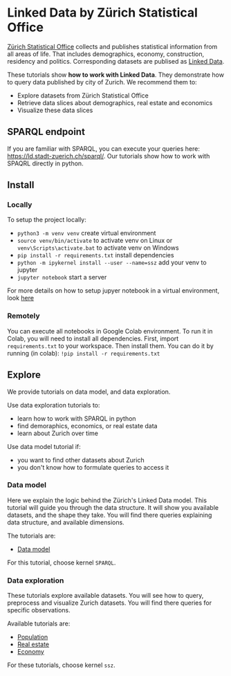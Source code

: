 # Linked Data by Zürich Statistical Office

[Zürich Statistical Office](https://www.stadt-zuerich.ch/prd/en/index/statistik.html) collects and publishes statistical information from all areas of life. That includes demographics, economy, construction, residency and politics. Corresponding datasets are publised as [Linked Data](https://en.wikipedia.org/wiki/Linked_data).

These tutorials show **how to work with Linked Data**. They demonstrate how to query data published by city of Zurich.
We recommend them to:

* Explore datasets from Zürich Statistical Office
* Retrieve data slices about demographics, real estate and economics
* Visualize these data slices

## SPARQL endpoint

If you are familiar with SPARQL, you can execute your queries here: https://ld.stadt-zuerich.ch/sparql/.
Our tutorials show how to work with SPAQRL directly in python.
## Install
### Locally
To setup the project locally:
* ```python3 -m venv venv``` create virtual environment
* ```source venv/bin/activate``` to activate venv on Linux or  ```venv\Scripts\activate.bat``` to activate venv on Windows
* ```pip install -r requirements.txt``` install dependencies
* ```python -m ipykernel install --user --name=ssz``` add your venv to jupyter
* ```jupyter notebook``` start a server

For more details on how to setup jupyer notebook in a virtual environment, look [here](https://janakiev.com/blog/jupyter-virtual-envs/)

### Remotely
You can execute all notebooks in Google Colab environment. To run it in Colab, you will need to install all dependencies.
First, import `requirements.txt` to your workspace. Then install them. You can do it by running (in colab):
```!pip install -r requirements.txt```

## Explore

We provide tutorials on data model, and data exploration.

Use data exploration tutorials to:
* learn how to work with SPARQL in python
* find demoraphics, economics, or real estate data
* learn about Zurich over time

Use data model tutorial if:
* you want to find other datasets about Zurich
* you don't know how to formulate queries to access it
### Data model

Here we explain the logic behind the Zürich's Linked Data model. This tutorial will guide you through the data structure. It will show you available datasets, and the shape they take. You will find there queries explaining data structure, and available dimensions.

The tutorials are:
* [Data model](notebooks/data_model.ipynb)

For this tutorial, choose kernel ```SPARQL```.
### Data exploration

These tutorials explore available datasets. You will see how to query, preprocess and visualize Zurich datasets. You will find there queries for specific observations.

Available tutorials are:
* [Population](notebooks/population.ipynb)
* [Real estate](notebooks/real_estate.ipynb)
* [Economy](notebooks/economy.ipynb)

For these tutorials, choose kernel ```ssz```.
